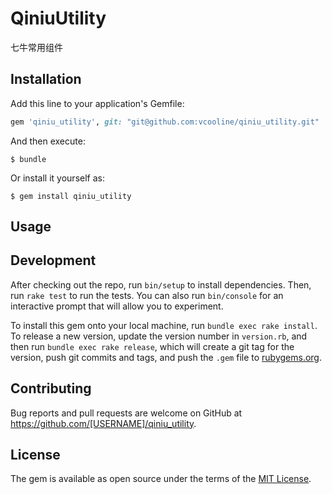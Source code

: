 # QiniuUtility

七牛常用组件

## Installation

Add this line to your application's Gemfile:

```ruby
gem 'qiniu_utility', git: "git@github.com:vcooline/qiniu_utility.git"
```

And then execute:

    $ bundle

Or install it yourself as:

    $ gem install qiniu_utility

## Usage

## Development

After checking out the repo, run `bin/setup` to install dependencies. Then, run `rake test` to run the tests. You can also run `bin/console` for an interactive prompt that will allow you to experiment.

To install this gem onto your local machine, run `bundle exec rake install`. To release a new version, update the version number in `version.rb`, and then run `bundle exec rake release`, which will create a git tag for the version, push git commits and tags, and push the `.gem` file to [rubygems.org](https://rubygems.org).

## Contributing

Bug reports and pull requests are welcome on GitHub at https://github.com/[USERNAME]/qiniu_utility.

## License

The gem is available as open source under the terms of the [MIT License](https://opensource.org/licenses/MIT).
